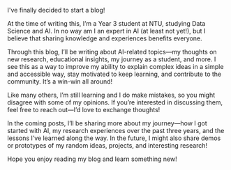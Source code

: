 I've finally decided to start a blog!

At the time of writing this, I’m a Year 3 student at NTU, studying Data Science and AI. In no way am I an expert in AI (at least not yet!), but I believe that sharing knowledge and experiences benefits everyone.

Through this blog, I’ll be writing about AI-related topics—my thoughts on new research, educational insights, my journey as a student, and more. I see this as a way to improve my ability to explain complex ideas in a simple and accessible way, stay motivated to keep learning, and contribute to the community. It’s a win-win all around!

Like many others, I’m still learning and I do make mistakes, so you might disagree with some of my opinions. If you’re interested in discussing them, feel free to reach out—I’d love to exchange thoughts!

In the coming posts, I’ll be sharing more about my journey—how I got started with AI, my research experiences over the past three years, and the lessons I’ve learned along the way. In the future, I might also share demos or prototypes of my random ideas, projects, and interesting research!

Hope you enjoy reading my blog and learn something new!

